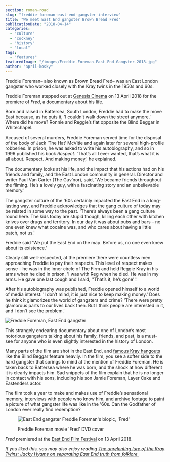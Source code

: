 ```yaml
---
section: roman-road
slug: "freddie-foreman-east-end-gangster-interview"
title: "We meet East End gangster Brown Bread Fred"
publicationDate: "2018-04-14"
categories: 
  - "culture"
  - "cockney"
  - "history"
  - "local"
tags: 
  - "features"
featuredImage: "/images/Freddie-Foreman-East-End-Gangster-2018.jpg"
author: "april-kosky"
---
```


Freddie Foreman– also known as Brown Bread Fred– was an East London gangster who worked closely with the Kray twins in the 1950s and 60s.

Freddie Foreman stepped out at [Genesis Cinema](https://romanroadlondon.com/genesis-cinema-mile-end/) on 13 April 2018 for the premiere of _Fred_, a documentary about his life.

Born and raised in Battersea, South London, Freddie had to make the move East because, as he puts it, 'I couldn’t walk down the street anymore.' Where did he move? Ronnie and Reggie’s flat opposite the Blind Beggar in Whitechapel.

Accused of several murders, Freddie Foreman served time for the disposal of the body of Jack ‘The Hat’ McVitie and again later for several high-profile robberies. In prison, he was asked to write his autobiography, and so in 1996 published his book _Respect_. 'That’s all I ever wanted, that’s what it is all about. Respect. And making money,' he explained.

The documentary looks at his life, and the impact that his actions had on his friends and family, and the East London community in general. Director and writer Paul Van Carter (The Guv’nor), said, 'We became friends throughout the filming. He’s a lovely guy, with a fascinating story and an unbelievable memory.'

The gangster culture of the '60s certainly impacted the East End in a long-lasting way, and Freddie acknowledges that the gang culture of today may be related in some way to the past. 'There’s always been a gang culture round here. The kids today are stupid though, killing each other with kitchen knives over drugs and territory. In our day it was about pubs and bars – no one even knew what cocaine was, and who cares about having a little patch, not us.'

Freddie said 'We put the East End on the map. Before us, no one even knew about its existence.'

Clearly still well-respected, at the premiere there were countless men approaching Freddie to pay their respects. This level of respect makes sense – he was in the inner circle of The Firm and held Reggie Kray in his arms when he died in prison. 'I was with Reg when he died. He was in my arms. He gave one last cough and I said, ''That’s it, he’s gone''.'

After his autobiography was published, Freddie opened himself to a world of media interest. 'I don’t mind, it is just nice to keep making money.' Does he think it glamorizes the world of gangsters and crime? 'There were pretty glamorous parts to our lives back then. But I think people are interested in it, and I don’t see the problem.'

![Freddie Foreman, East End gangster](/images/Freddie-Foreman-East-End-gangster.jpg)

This strangely endearing documentary about one of London’s most notorious gangsters talking about his family, friends, and past, is a must-see for anyone who is even slightly interested in the history of London.

Many parts of the film are shot in the East End, and [famous Kray hangouts](https://romanroadlondon.com/history-double-r-club-kray-twins-nightclub-bow-road/) like the Blind Beggar feature heavily. In the film, you see a softer side to the hard gangster that springs to mind at the mention of Freddie Foreman. He is taken back to Battersea where he was born, and the shock at how different it is clearly impacts him. Sad snippets of the film explain that he is no longer in contact with his sons, including his son Jamie Foreman, Layer Cake and Eastenders actor.

The film took a year to make and makes use of Freddie’s sensational memory, interviews with people who know him, and archive footage to paint a picture of what gangster life was like in the '60s. Can the Godfather of London ever really find redemption?

<figure>

![East End gangster Freddie Foreman's biopic, 'Fred'](/images/Freddie-Foreman-East-London-Gangster-DVD-cover-1024x1449.jpg)

<figcaption>

Freddie Foreman movie 'Fred' DVD cover

</figcaption>

</figure>

_Fred_ premiered at the [East End Film Festival](https://www.eastendfilmfestival.com/) on 13 April 2018.

_If you liked this, you may also enjoy reading [The unrelenting lure of the Kray Twins: Jacky Hyams on separating East End truth from folklore.](https://romanroadlondon.com/vicious-elegant-bastards-jacky-hyams/)_


